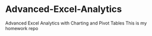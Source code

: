 # Advanced-Excel-Analytics
Advanced Excel Analytics with Charting and Pivot Tables
This is my homework repo


